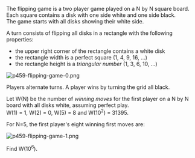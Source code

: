 <p>The flipping game is a two player game played on a N by N square board.<br />
Each square contains a disk with one side white and one side black.<br />
The game starts with all disks showing their white side.</p>

<p>A turn consists of flipping all disks in a rectangle with the following properties:
</p><p></p><ul><li>the upper right corner of the rectangle contains a white disk</li>
<li>the rectangle width is a perfect square (1, 4, 9, 16, ...)</li>
<li>the rectangle height is a <dfn title="The triangular numbers are defined as ½ n(n + 1) for positive integer n.">triangular number</dfn> (1, 3, 6, 10, ...)</li>
</ul>
<p class="center"><img src="project/images/p459-flipping-game-0.png" alt="p459-flipping-game-0.png" /></p>

<p>Players alternate turns. A player wins by turning the grid all black.</p>

<p>Let W(N) be the number of <dfn title="The first move of a strategy that ensures a win no matter what the opponent plays.">winning moves</dfn> for the first player on a N by N board with all disks white, assuming perfect play.<br />
W(1) = 1, W(2) = 0, W(5) = 8 and W(10<sup>2</sup>) = 31395.</p>

<p>For N=5, the first player's eight winning first moves are:</p>

<p class="center"><img src="project/images/p459-flipping-game-1.png" class="dark_img" alt="p459-flipping-game-1.png" /></p>

<p>Find W(10<sup>6</sup>).</p>

